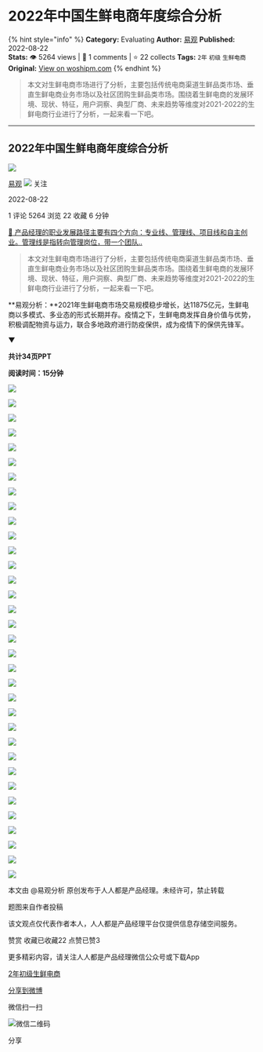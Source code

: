 # 2022年中国生鲜电商年度综合分析
{% hint style="info" %}
**Category:** Evaluating
**Author:** [易观](https://www.woshipm.com/u/1372497)
**Published:** 2022-08-22  
**Stats:** 👁️ 5264 views | 💬 1 comments | ⭐ 22 collects
**Tags:** `2年` `初级` `生鲜电商`
**Original:** [View on woshipm.com](https://www.woshipm.com/evaluating/5573650.html)
{% endhint %}
> 本文对生鲜电商市场进行了分析，主要包括传统电商渠道生鲜品类市场、垂直生鲜电商业务市场以及社区团购生鲜品类市场。围绕着生鲜电商的发展环境、现状、特征，用户洞察、典型厂商、未来趋势等维度对2021-2022的生鲜电商行业进行了分析，一起来看一下吧。

---

## 2022年中国生鲜电商年度综合分析

[![](https://static.woshipm.com/view/woshipm_api_def_20240319114627_3483.png?imageView2/1/w/72/h/72/q/100)](https://www.woshipm.com/u/1372497)

[易观](https://www.woshipm.com/u/1372497) ![](https://static.woshipm.com/tag/1101_1@2x.png) 关注

2022-08-22

1 评论 5264 浏览 22 收藏 6 分钟

[🔗 产品经理的职业发展路径主要有四个方向：专业线、管理线、项目线和自主创业。管理线是指转向管理岗位，带一个团队..](https://ke.qidianla.com/courses/90pm)

> 本文对生鲜电商市场进行了分析，主要包括传统电商渠道生鲜品类市场、垂直生鲜电商业务市场以及社区团购生鲜品类市场。围绕着生鲜电商的发展环境、现状、特征，用户洞察、典型厂商、未来趋势等维度对2021-2022的生鲜电商行业进行了分析，一起来看一下吧。

**易观分析：**2021年生鲜电商市场交易规模稳步增长，达11875亿元，生鲜电商以多模式、多业态的形式长期并存。疫情之下，生鲜电商发挥自身价值与优势，积极调配物资与运力，联合多地政府进行防疫保供，成为疫情下的保供先锋军。

▼

**共计34页PPT**

**阅读时间：15分钟**

![](https://image.woshipm.com/wp-files/2022/08/qOFipMrivB01pndh4KlP.png)

![](https://image.woshipm.com/wp-files/2022/08/oSvGBSxmaHeSR7sQxXZk.png)

![](https://image.woshipm.com/wp-files/2022/08/IoukHH82oWNrdOHAw0PM.png)

![](https://image.woshipm.com/wp-files/2022/08/NLuzziyMQoNC0Vysxku3.png)

![](https://image.woshipm.com/wp-files/2022/08/Vxqmy7CEVpZejJFYZVzm.png)

![](https://image.woshipm.com/wp-files/2022/08/DSZ5f1xMTpoW7jodBB9E.png)

![](https://image.woshipm.com/wp-files/2022/08/CyXg75Nt9Iv8ZQvfYYgJ.png)

![](https://image.woshipm.com/wp-files/2022/08/VWNpZfZtSTfbTSqQlftf.png)

![](https://image.woshipm.com/wp-files/2022/08/8iBiJLPhnbBg4WMDLZT0.png)

![](https://image.woshipm.com/wp-files/2022/08/eg5qr6cPnDpp4X1bfdlk.png)

![](https://image.woshipm.com/wp-files/2022/08/98gGzi03uleALqFyyyIg.png)

![](https://image.woshipm.com/wp-files/2022/08/n7nJ5qtIFzKLM6Oc66RI.png)

![](https://image.woshipm.com/wp-files/2022/08/g4Il3Wjl5Dp8DqPLDNc0.png)

![](https://image.woshipm.com/wp-files/2022/08/FPDVaq40ZYlFYMAFGVnL.png)

![](https://image.woshipm.com/wp-files/2022/08/RkPvQR69wyWQDevnArIT.png)

![](https://image.woshipm.com/wp-files/2022/08/AC67TYymIVttXkkuzCSA.png)

![](https://image.woshipm.com/wp-files/2022/08/wBsolP24TOQ1oCSJiZB9.png)

![](https://image.woshipm.com/wp-files/2022/08/sQwPFHh4QQXUWohrhQC0.png)

![](https://image.woshipm.com/wp-files/2022/08/4l8CrQw2xf1kShGKVs10.png)

![](https://image.woshipm.com/wp-files/2022/08/nVguazat3vdXoXPCkcCJ.png)

![](https://image.woshipm.com/wp-files/2022/08/MzngCtzTBP1YUssFKiws.png)

![](https://image.woshipm.com/wp-files/2022/08/gKlQ4PDIPqd79l1yr7xl.png)

![](https://image.woshipm.com/wp-files/2022/08/W9jZgxD4BgcZKQBu43w7.png)

![](https://image.woshipm.com/wp-files/2022/08/jBzRr3GRNPgcNzOpiHK2.png)

![](https://image.woshipm.com/wp-files/2022/08/a7nq0pReRkVc6lLiqmm8.png)

![](https://image.woshipm.com/wp-files/2022/08/x2W16cjKPtbwlJJLxLkb.png)

![](https://image.woshipm.com/wp-files/2022/08/XymW2SVpRxUbintg5BpQ.png)

![](https://image.woshipm.com/wp-files/2022/08/esNktGEYHE8d4Ni3tI4L.png)

![](https://image.woshipm.com/wp-files/2022/08/BDbSAwdemMcGkwXsen4J.png)

![](https://image.woshipm.com/wp-files/2022/08/pc5YwWtOtD17eU8JEEfa.png)

![](https://image.woshipm.com/wp-files/2022/08/1ltdOAiesPtC9HGvcQYB.png)

![](https://image.woshipm.com/wp-files/2022/08/0tqewX9HL8Fsp14dvgIT.png)

![](https://image.woshipm.com/wp-files/2022/08/wtCC840aolnVitFVrfCX.png)

![](https://image.woshipm.com/wp-files/2022/08/KZbfYEyKERSYyv50iVsN.png)

本文由 @易观分析 原创发布于人人都是产品经理。未经许可，禁止转载

题图来自作者投稿

该文观点仅代表作者本人，人人都是产品经理平台仅提供信息存储空间服务。

赞赏 收藏已收藏22 点赞已赞3

更多精彩内容，请关注人人都是产品经理微信公众号或下载App

[2年](https://www.woshipm.com/tag/2%e5%b9%b4)[初级](https://www.woshipm.com/tag/%e5%88%9d%e7%ba%a7)[生鲜电商](https://www.woshipm.com/tag/%e7%94%9f%e9%b2%9c%e7%94%b5%e5%95%86)

[分享到微博](https://service.weibo.com/share/share.php?appkey=2775287854&title=2022年中国生鲜电商年度综合分析&url=https://www.woshipm.com/evaluating/5573650.html&pic=https://image.woshipm.com/wp-files/2022/08/qOFipMrivB01pndh4KlP.png)

微信扫一扫

![微信二维码](https://api.pwmqr.com/qrcode/create/?url=https://www.woshipm.com/evaluating/5573650.html)

分享